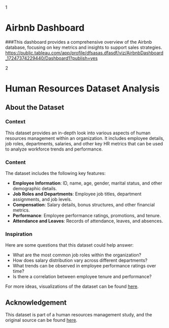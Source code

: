 1
# Airbnb Dashboard
###This dashboard provides a comprehensive overview of the Airbnb database, focusing on key metrics and insights to support sales strategies.
https://public.tableau.com/app/profile/dfsasas.dfasdf/viz/AirbnbDashboard_17247374229440/Dashboard1?publish=yes

2
# Human Resources Dataset Analysis

## About the Dataset

### Context
This dataset provides an in-depth look into various aspects of human resources management within an organization. It includes employee details, job roles, departments, salaries, and other key HR metrics that can be used to analyze workforce trends and performance.

### Content
The dataset includes the following key features:
- **Employee Information**: ID, name, age, gender, marital status, and other demographic details.
- **Job Roles and Departments**: Employee job titles, department assignments, and job levels.
- **Compensation**: Salary details, bonus structures, and other financial metrics.
- **Performance**: Employee performance ratings, promotions, and tenure.
- **Attendance and Leaves**: Records of attendance, leaves, and absences.

### Inspiration
Here are some questions that this dataset could help answer:
- What are the most common job roles within the organization?
- How does salary distribution vary across different departments?
- What trends can be observed in employee performance ratings over time?
- Is there a correlation between employee tenure and performance?

For more ideas, visualizations of the dataset can be found [here](https://public.tableau.com/app/profile/dfsasas.dfasdf/viz/HRDashboard_17246820907270/Dashboard2).

## Acknowledgement
This dataset is part of a human resources management study, and the original source can be found [here](https://www.datawithbaraa.com/wp-content/uploads/2024/05/Tableau-HR-Project-Materials.zip).


